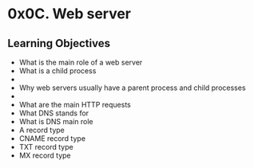 # 0x0C. Web server

## Learning Objectives

<ul>
<li>What is the main role of a web server</li>
<li>What is a child process<li>
<li>Why web servers usually have a parent process and child processes<li>
<li>What are the main HTTP requests</li>
<li>What DNS stands for</li>
<li>What is DNS main role</li>
<li>A record type</li>
<li>CNAME record type</li>
<li>TXT record type</li>
<li>MX record type</li>
</ul>